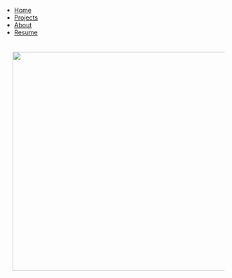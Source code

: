 <ul class="sticky">
  <li><a href="index">Home</a></li>
  <li><a class="active" href="projects">Projects</a></li>
  <li><a href="about">About</a></li>
  <li><a href="files/MuhammadUzairKhattak.pdf">Resume</a></li>
</ul>


<!-- <table style="width:100%;border:0px;border-spacing:0px;border-collapse:separate;margin-right:auto;margin-left:auto;border-color:#ffffff"><tbody>
            <tr>
            <td style="padding:20px;width:100%;vertical-align:middle">
              <heading>Research</heading>
              <p>
                I'm interested in computer vision, machine learning, optimization, and image processing. Much of my research is about inferring the physical world (shape, motion, color, light, etc) from images. Representative papers are <span class="highlight">highlighted</span>.
              </p>
            </td>
          </tr>
        </tbody></table> -->
        
        
<table style="width:100%;border:0;border-spacing:0px;border-collapse:separate;margin-right:auto;margin-left:auto;border-color:#ffffff"">
<tbody>

<tr>
<td style="padding:20px;width:50%;vertical-align:middle">
<div class="one">
<img src='images/EdgeNeXt.png' width="500">
</div>
</td>
<td style="padding:20px;width:50%;vertical-align:middle">
<a href="https://amshaker.github.io/EdgeNeXt/">
<font color="black"><strong>EdgeNeXt: Efficiently Amalgamated CNN-Transformer Architecture for Mobile Vision Applications</strong></font>
</a>

</td>

</tr>    
        
</tbody>
</table>
